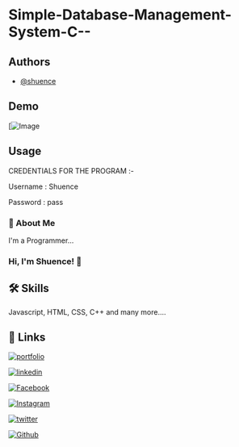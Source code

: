 # Simple-Database-Management-System-C--

## Authors

- [@shuence](https://www.github.com/shuence)

## Demo

 [![Image](demo.png)

## Usage

CREDENTIALS FOR THE PROGRAM :-

Username : Shuence

Password : pass

### 🚀 About Me

I'm a Programmer...

### Hi, I'm Shuence! 👋

## 🛠 Skills

Javascript, HTML, CSS, C++ and many more....

## 🔗 Links

[![portfolio](https://img.shields.io/badge/my_portfolio-000?&logo=ko-fi&logoColor=)](https://shuence.netlify.app/)  

[![linkedin](https://img.shields.io/badge/linkedin-0A66C2?&logo=linkedin&logoColor=black)](https://www.linkedin.com/in/shuence-823a62203/)

[![Facebook](https://img.shields.io/badge/Facebook-1877F2?&logo=facebook&logoColor=black)](https://www.facebook.com/shubham.pitekar.1/)

[![Instagram](https://img.shields.io/badge/Instagram-E4405F?&logo=instagram&logoColor=black)](https://www.instagram.com/shuence/)

[![twitter](https://img.shields.io/badge/twitter-1DA1F2?&logoColor=white)](https://twitter.com/ShubhamPitekar)

[![Github](https://img.shields.io/badge/GitHub-100000?&logo=github&logoColor=white)](https://github.com.com/shuence)